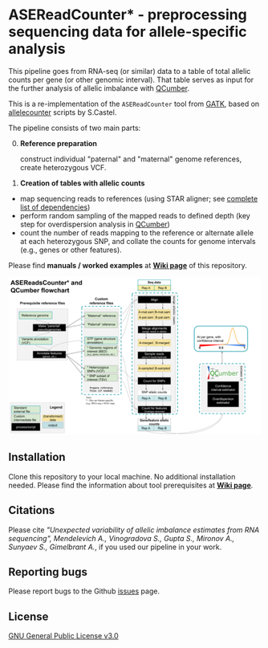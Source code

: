 # ASEReadCounter* - preprocessing sequencing data for allele-specific analysis
This pipeline goes from RNA-seq (or similar) data to a table of total allelic counts per gene (or other genomic interval). That table serves as input for the further analysis of allelic imbalance with [QCumber](https://github.com/gimelbrantlab/QCumber). 

This is a re-implementation of the `ASEReadCounter` tool from [GATK](https://genomebiology.biomedcentral.com/articles/10.1186/s13059-015-0762-6), based on [allelecounter](https://github.com/secastel/allelecounter) scripts by S.Castel.

The pipeline consists of two main parts:

0. **Reference preparation**

     construct individual "paternal" and "maternal" genome references, create heterozygous VCF.

1. **Creation of tables with allelic counts**

  * map sequencing reads to references (using STAR aligner; see [complete list of dependencies](https://github.com/gimelbrantlab/ASEReadCounter_star/wiki/Prerequisites:-tools-and-packages))
  * perform random sampling of the mapped reads to defined depth (key step for overdispersion analysis in [QCumber](https://github.com/gimelbrantlab/QCumber))
  * count the number of reads mapping to the reference or alternate allele at each heterozygous SNP, and collate the counts for genome intervals (e.g., genes or other features).

Please find **manuals / worked examples** at **[Wiki page](https://github.com/gimelbrantlab/ASEReadCounter_star/wiki)** of this repository.


![pic](https://github.com/gimelbrantlab/ASEReadCounter_star/blob/master/ASEReadsCounterstar_flowchart.svg)


## Installation

Clone this repository to your local machine. No additional installation needed.
Please find the information about tool prerequisites at **[Wiki page](https://github.com/gimelbrantlab/ASEReadCounter_star/wiki)**.

## Citations

Please cite _"Unexpected variability of allelic imbalance estimates from RNA sequencing", Mendelevich A.*, Vinogradova S.*, Gupta S., Mironov A., Sunyaev S., Gimelbrant A._, if you used our pipeline in your work.

## Reporting bugs

Please report bugs to the Github [issues](https://github.com/gimelbrantlab/ASEReadCounter_star/issues) page.

## License

[GNU General Public License v3.0](https://github.com/gimelbrantlab/ASEReadCounter_star/blob/master/LICENSE)







